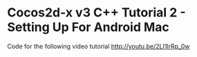 Cocos2d-x v3 C++ Tutorial 2 - Setting Up For Android Mac
========================================================

Code for the following video tutorial http://youtu.be/2LI1IrRp_0w
